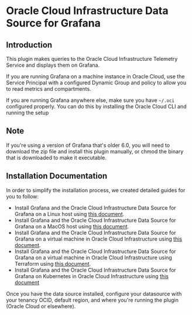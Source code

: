 # Oracle Cloud Infrastructure Data Source for Grafana

## Introduction

This plugin makes queries to the Oracle Cloud Infrastructure Telemetry Service and displays them on Grafana.

If you are running Grafana on a machine instance in Oracle Cloud, use the Service Principal with a configured Dynamic Group and policy to allow you to read metrics and compartments.

If you are running Grafana anywhere else, make sure you have `~/.oci` configured properly. You can do this by installing the Oracle Cloud CLI and running the setup 

## Note

If you're using a version of Grafana that's older 6.0, you will need to download the zip file and install this plugin manually, or chmod the binary that is downloaded to make it executable.

## Installation Documentation

In order to simplify the installation process, we created detailed guides for you to follow:

* Install Grafana and the Oracle Cloud Infrastructure Data Source for Grafana on a Linux host using [this document](https://github.com/oracle/oci-grafana-plugin/blob/master/docs/Local%20Installation%20Linux%20-%20Oracle%20Cloud%20Infrastructure%20Data%20Source%20for%20Grafana.md).
* Install Grafana and the Oracle Cloud Infrastructure Data Source for Grafana on a MacOS host using [this document](https://github.com/oracle/oci-grafana-plugin/blob/master/docs/Local%20Installation%20MacOS%20-%20Oracle%20Cloud%20Infrastructure%20Data%20Source%20for%20Grafana.md).
* Install Grafana and the Oracle Cloud Infrastructure Data Source for Grafana on a virtual machine in Oracle Cloud Infrastructure using [this document](https://github.com/oracle/oci-grafana-plugin/blob/master/docs/OCI%20Virtual%20Machine%20Installation%20-%20Oracle%20Cloud%20Infrastructure%20Data%20Source%20for%20Grafana.md).
* Install Grafana and the Oracle Cloud Infrastructure Data Source for Grafana on a virtual machine in Oracle Cloud Infrastructure using Terraform using [this document](https://github.com/oracle/oci-grafana-plugin/blob/master/docs/Terraform-Based%20Installation%20-%20Oracle%20Cloud%20Infrastructure%20Data%20Source%20for%20Grafana.md).
* Install Grafana and the Oracle Cloud Infrastructure Data Source for Grafana on Kubernetes in Oracle Cloud Infrastructure using [this document](https://github.com/oracle/oci-grafana-plugin/blob/master/docs/Oracle%20Kubernetes%20Engine%20Installation%20-%20Oracle%20Cloud%20Infrastructure%20Data%20Source%20for%20Grafana.md)

Once you have the data source installed, configure your datasource with your tenancy OCID, default region, and where you're running the plugin (Oracle Cloud or elsewhere).

